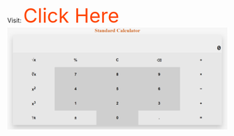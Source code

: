 Visit: <a style="text-decoration:none;color:orangered;font-size:45px;" href="https://mirez8328.github.io/StandardCalculator/">Click Here</a>
![WebView](Standard.png)
